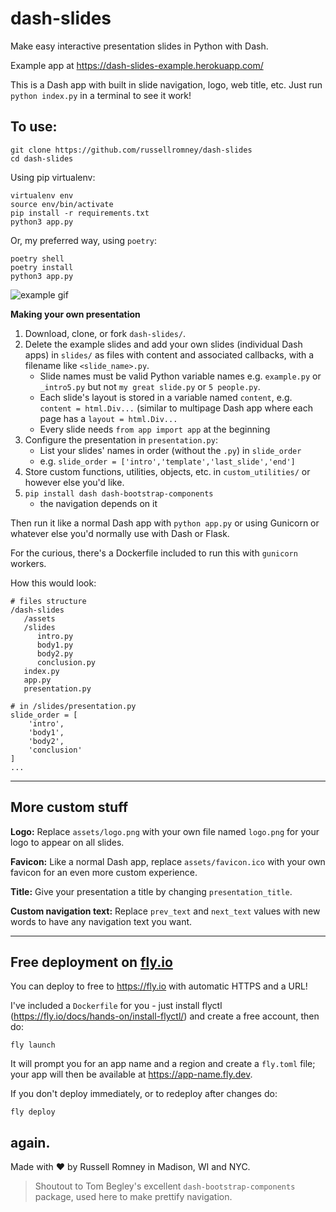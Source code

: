 # dash-slides

Make easy interactive presentation slides in Python with Dash. 

Example app at https://dash-slides-example.herokuapp.com/

This is a Dash app with built in slide navigation, logo, web title, etc. Just run `python index.py` in a terminal to see it work!

## To use:

```shell
git clone https://github.com/russellromney/dash-slides
cd dash-slides
```

Using pip virtualenv:

```shell
virtualenv env
source env/bin/activate
pip install -r requirements.txt
python3 app.py
```

Or, my preferred way, using `poetry`:

```shell
poetry shell
poetry install
python3 app.py
```

![example gif](https://raw.githubusercontent.com/russellromney/dash-slides/master/example/assets/example_gif.gif)


**Making your own presentation**

1. Download, clone, or fork `dash-slides/`.
1. Delete the example slides and add your own slides (individual Dash apps) in `slides/` as files with content and associated callbacks, with a filename like `<slide_name>.py`.
   - Slide names must be valid Python variable names e.g. `example.py` or `_intro5.py` but not `my great slide.py` or `5 people.py`.
   - Each slide's layout is stored in a variable named `content`, e.g. `content = html.Div...` (similar to multipage Dash app where each page has a `layout = html.Div...`
   - Every slide needs `from app import app` at the beginning
3. Configure the presentation in  `presentation.py`:
   - List your slides' names in order (without the `.py`) in `slide_order`
   - e.g. `slide_order = ['intro','template','last_slide','end']`
2. Store custom functions, utilities, objects, etc. in `custom_utilities/` or however else you'd like.
4. `pip install dash dash-bootstrap-components`
   - the navigation depends on it

Then run it like a normal Dash app with `python app.py` or using Gunicorn or whatever else you'd normally use with Dash or Flask.

For the curious, there's a Dockerfile included to run this with `gunicorn` workers.

How this would look:
```
# files structure
/dash-slides
   /assets
   /slides
      intro.py
      body1.py
      body2.py
      conclusion.py
   index.py
   app.py
   presentation.py

# in /slides/presentation.py
slide_order = [
    'intro',
    'body1',
    'body2',
    'conclusion'
]
...
```

---

## More custom stuff

**Logo:** Replace `assets/logo.png` with your own file named `logo.png` for your logo to appear on all slides.

**Favicon:** Like a normal Dash app, replace `assets/favicon.ico` with your own favicon for an even more custom experience.

**Title:** Give your presentation a title by changing `presentation_title`.

**Custom navigation text:** Replace `prev_text` and `next_text` values with new words to have any navigation text you want.



---

## Free deployment on [fly.io](https://fly.io)

You can deploy to free to https://fly.io with automatic HTTPS and a URL!

I've included a `Dockerfile` for you - just install flyctl (https://fly.io/docs/hands-on/install-flyctl/) and create a free account, then do:

```shell
fly launch
```

It will prompt you for an app name and a region and create a `fly.toml` file; your app will then be available at https://app-name.fly.dev.

If you don't deploy immediately, or to redeploy after changes do:

```shell
fly deploy
```

again.
---

Made with :heart: by Russell Romney in Madison, WI and NYC.

> Shoutout to Tom Begley's excellent `dash-bootstrap-components` package, used here to make prettify navigation.
